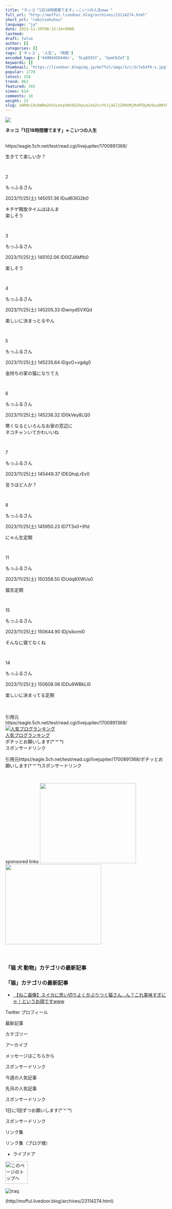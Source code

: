 ```yaml
---
title: "ネッコ「1日18時間寝てます」←こいつの人生www "
full_url: "http://mofful.livedoor.blog/archives/23114274.html"
short_url: "rabitsokuhou"
language: "ja"
date: 2023-11-29T00:15:24+0900
lastmod: 
draft: false
author: []
categories: []
tags: ['ネッコ', '人生', '時間']
encoded_tags: ['44ON44OD44Kz', '5Lq655Sf', '5pmC6ZaT']
keywords: []
thumbnail: "https://livedoor.blogimg.jp/mofful/imgs/3/c/3c7a5df6-s.jpg"
popular: 1770
latest: 158
trend: 862
featured: 345
views: 614
comments: 18
weight: 15
slug: aHR0cC8vbW9mZnVsLmxpdmVkb29yLmJsb2cvYXJjaGl2ZXMvMjMxMTQyNzQuaHRtbA==
---
```


![](https://livedoor.blogimg.jp/mofful/imgs/3/c/3c7a5df6-s.jpg)

<div><p><b><p>ネッコ「1日18時間寝てます」←こいつの人生 </p></b><br>https//eagle.5ch.net/test/read.cgi/livejupiter/1700891368/</p><p class='t_b'> 生きてて楽しいか？ </p><br> <p class='t_h'>2 <p>もっふるさん</p> <p> 2023/11/25(土) 145051.36 IDud63IG2b0</p></p> <p class='t_b'> キチゲ開放タイムはほんま<br>楽しそう </p><br> <p class='t_h'>3 <p>もっふるさん</p> <p> 2023/11/25(土) 145102.06 ID0IZJAMfb0</p></p> <p class='t_b'> 楽しそう </p><br> <p class='t_h'>4 <p>もっふるさん</p> <p> 2023/11/25(土) 145205.33 IDwnydSVXQd</p></p> <p class='t_b'> 楽しいに決まっとるやん </p><br> <p class='t_h'>5 <p>もっふるさん</p> <p> 2023/11/25(土) 145235.64 IDgvO+vgdg0</p></p> <p class='t_b'> 金持ちの家の猫になりてえ </p><br> <p class='t_h'>6 <p>もっふるさん</p> <p> 2023/11/25(土) 145236.32 ID0kVey8LQ0</p></p> <p class='t_b'> 寒くなるといろんなお家の窓辺に<br>ネコチャンいてかわいいね </p><br> <p class='t_h'>7 <p>もっふるさん</p> <p> 2023/11/25(土) 145449.37 IDEQhqLrEv0</p></p> <p class='t_b'> 言うほど人か？ </p><br> <p class='t_h'>8 <p>もっふるさん</p> <p> 2023/11/25(土) 145950.23 ID7T3x0+91d</p></p> <p class='t_b'> にゃん生定期 </p><br> <p class='t_h'>11 <p>もっふるさん</p> <p> 2023/11/25(土) 150358.50 IDUdq8XWUs0</p></p> <p class='t_b'> 猫生定期 </p><br> <p class='t_h'>15 <p>もっふるさん</p> <p> 2023/11/25(土) 150644.90 IDj/sikxml0</p></p> <p class='t_b'> そんなに寝てなくね </p><br> <p class='t_h'>14 <p>もっふるさん</p> <p> 2023/11/25(土) 150608.06 IDDu9WBkLI0</p></p> <p class='t_b'> 楽しいに決まってる定期 </p><br> <br>引用元<br>https//eagle.5ch.net/test/read.cgi/livejupiter/1700891368/<br><a href='//blog.with2.net/link/?2036932'><img src='https//blog.with2.net/img/banner/banner_21.gif' title='人気ブログランキング'></a><br><a href='//blog.with2.net/link/?2036932'>人気ブログランキング</a><br>ポチッとお願いします(*´꒳`*)<br>スポンサードリンク<br><img border='0' width='1' height='1' src='https//www11.a8.net/0.gif?a8mat=3BDUGQ+4RHMA+2HOM+BS629' alt=''> <p>引用元https//eagle.5ch.net/test/read.cgi/livejupiter/1700891368/ポチッとお願いします(*´꒳`*)スポンサードリンク</p><br> <p></p>sponsored links <a href='https//clicks.affstrack.com/c?m=7814&c=586147'><img src='https//ads.affstrack.com/i/7814?c=586147' width='300' height='250'></a> <a href='https//px.a8.net/svt/ejp?a8mat=3NPCW9+6P4KS2+54ZG+609HT' rel='nofollow'> <img border='0' width='300' height='250' alt='' src='https//www23.a8.net/svt/bgt?aid=221212809405&wid=001&eno=01&mid=s00000023974001009000&mc=1'></a> <img border='0' width='1' height='1' src='https//www14.a8.net/0.gif?a8mat=3NPCW9+6P4KS2+54ZG+609HT' alt=''> <br> <br> <br> <h3>「猫 犬 動物」カテゴリの最新記事</h3> <ul id='ldblog_related_articles_219cfecf_135453'></ul> <h3>「猫」カテゴリの最新記事</h3> <ul id='ldblog_related_articles_219cfecf_141612'></ul> <ul></ul> <p id='ad2'></p> <p class='article-option' id='article-options'> </p> <ul class='article-pager'><li class='prev'><a href='http//mofful.livedoor.blog/archives/23132748.html' title='【ねこ画像】スイカに思い切りよくかぶりつく猫さん…ん？これ美味すぎにゃ！というお顔ですwww'>&nbsp【ねこ画像】スイカに思い切りよくかぶりつく猫さん…ん？これ美味すぎにゃ！というお顔ですwww</a></li> </ul> <p class='sidetitle'>Twitter プロフィール</p><p class='sidetop'></p> <p class='sidebottom'></p> <p class='sidetitle'>最新記事</p> <p class='sidetop'></p> <p class='sidebottom'></p> <p class='sidetitle'>カテゴリー</p> <p class='sidetop'></p> <p class='sidebottom'></p> <p class='sidetitle'>アーカイブ</p> <p class='sidetop'></p> <p class='sidebottom'></p> <p class='plugin-calendar_default sidewrapper' id='calendarplugin-245427'> </p> <p class='sidetitle'>メッセージはこちらから</p> <p class='sidetop'></p> <p class='sidebottom'></p> <p class='sidetitle'>スポンサードリンク</p> <p class='sidetop'></p> <p class='sidebottom'></p> <p class='sidetitle'>今週の人気記事</p> <p class='sidetop'></p> <p class='sidebottom'></p> <p class='sidetitle'>先月の人気記事</p> <p class='sidetop'></p> <p class='sidebottom'></p> <p class='sidetitle'>スポンサードリンク</p> <p class='sidetop'></p> <p class='sidebottom'></p> <p class='sidetitle'>1日に1回ずつお願いします(*´꒳`*)</p> <p class='sidetop'></p> <p class='sidebottom'></p> <p class='sidetitle'></p> <p class='sidetop'></p> <p class='sidebottom'></p> <p class='sidetitle'>スポンサードリンク</p> <p class='sidetop'></p> <p class='sidebottom'></p> <p class='sidetitle'>リンク集</p> <p class='sidetop'></p> <p class='sidebottom'></p> <p class='sidetitle'></p> <p class='sidetop'></p> <p class='sidebottom'></p> <p class='sidetitle'>リンク集（ブログ様）</p> <p class='sidetop'></p> <p class='sidebottom'></p> <ul id='ld-services'> <li id='blog-powered'><a href='https//blog.livedoor.com/'><img src='https//parts.blog.livedoor.jp/img/usr/cmn/logo_blog_premium.png?v=20230905' width='81' height='17' alt='ライブドアブログ'></a></li> </ul> <p class='to-pagetop'><a href='#'><img src='https//parts.blog.livedoor.jp/img/usr/default_2012/common/to_pagetop.png' width='70' height='70' alt='このページのトップヘ'></a></p> <img src='https//t.blog.livedoor.jp/u.gif' alt='traq'> </div>

(http//mofful.livedoor.blog/archives/23114274.html)
